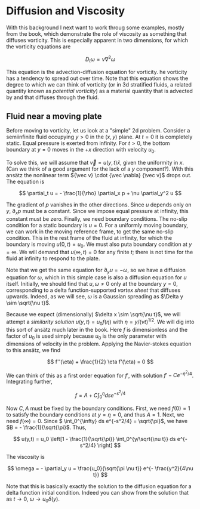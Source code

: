 # Diffusion and Viscosity

With this background I next want to work throug some examples, mostly from the book, which
demonstrate the role of viscosity as something that diffuses vorticity. This is especially
apparent in two dimensions, for which the vorticity equations are

$$
	D_t \omega = \nu \nabla^2 \omega
$$

This equation is the advection-diffusion equation for vorticity. he vorticity has a tendency to spread out 
over time. Note that this equation shows the degree to which we can think of vorticity (or in 3d stratified
fluids, a related quantity known as *potential vorticity*) as a material quantity that is advected by and 
that diffuses through the fluid.

## Fluid near a moving plate

Before moving to vorticity, let us look at a "simple" 2d problem. Consider a semiinfinite fluid 
occupying $y > 0$ in the $(x,y)$ plane. At $t = 0$ it is completely static. Equal pressure is exerted from
infinity. For $t > 0$, the bottom boundary at $y = 0$ moves in the $+x$ direction with velocity $u_0$.

To solve this, we will assume that ${\vec v} = u(y,t) {\hat x}$, given the uniformity in $x$. 
(Can we think of a good argument for the lack of a $y$ component?). With this ans&auml;tz the 
nonlinear term ${\vec v} \cdot {\vec \nabla} {\vec v}$ drops out. The equation is

$$
	\partial_t u = - \frac{1}{\rho} \partial_x p + \nu \partial_y^2 u
$$

The gradient of $p$ vanishes in the other directions. Since $u$ depends only on $y$, $\partial_x p$ must
be a constant. Since we impose equal pressure at infinity, this constant must be zero. Finally, we need boundary 
conditions. The no-slip condition for a static boundary is $u = 0$. For a uniformly moving boundary, we can work
in the moving reference frame, to get the same no-slip condition. This in the rest frame of the fluid
at infinity, for which the boundary is moving $u(0,t) = u_0$. We must also puta boundary condition at $y = \infty$.
We will demand that $u(\infty, t) = 0$ for any finite $t$; there is not time for the fluid at infinity to
respond to the plate.

Note that we get the same equation for $\partial_y u = - \omega$, so we have a diffusion equation for $\omega$,
which in this simple case is also a diffusion equation for $u$ itself. Initially, we should find that $u,\omega \neq 0$
only at the boundary $y = 0$, corresponding to a delta function-supported *vortex sheet* that diffuses upwards.
Indeed, as we will see, $\omega$ is a Gaussian spreading as $\Delta y \sim \sqrt{\nu t}$. 

Because we expect (dimensionally) $\delta x \sim \sqrt{\nu t}$, we will attempt a *similarity solution* 
$u(y,t) = u_0 f(\eta)$ with $\eta = y/(\nu t)^{1/2}$. We will dig into this sort of ans&auml;tz much later in the book.
Here $f$ is dimensionless and the factor of $u_0$ is used simply because $u_0$ is the only parameter with dimensions
of velocity in the problem. Applying the Navier-stokes equation to this ans&auml;tz, we find

$$
	f''(\eta) + \frac{1}{2} \eta f'(\eta) = 0
$$

We can think of this as a first order equation for $f'$, with solution $f' - C e^{-\eta^2/4}$. Integrating further,

$$
	f = A + C \int_0^{\eta} ds e^{-s^2/4}
$$

Now $C,A$ must be fixed by the boundary conditions. First, we need $f(0) = 1$ 
to satisfy the boundary conditions at $y = \eta = 0$, and thus $A = 1$.
Next, we need $f(\infty) = 0$. Since $ \int_0^{\infty} ds e^{-s^2/4} = \sqrt{\pi}$,
we have $B = - \frac{1}{\sqrt{\pi}$. Thus,

$$
	u(y,t) = u_0 \left[1 - \frac{1}{\sqrt{\pi}} \int_0^{y/\sqrt{\nu t}} ds e^{-s^2/4} \right]
$$

The viscosity is

$$
	\omega = - \partial_y u = \frac{u_0}{\sqrt{\pi \nu t}} e^{- \frac{y^2}{4\nu t}}
$$

Note that this is basically exactly the solution to the diffusion equation for a delta function
initial condition. Indeed you can show from the solution that as $t \to 0$, $\omega \to u_0 \delta(y)$.

